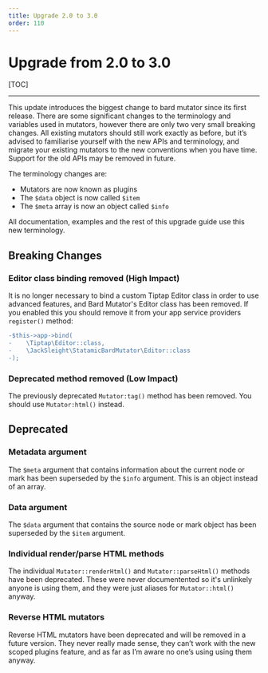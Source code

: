 ```yaml
---
title: Upgrade 2.0 to 3.0
order: 110
---
```


# Upgrade from 2.0 to 3.0

[TOC]

---

This update introduces the biggest change to bard mutator since its first release. There are some significant changes to the terminology and variables used in mutators, however there are only two very small breaking changes. All existing mutators should still work exactly as before, but it’s advised to familiarise yourself with the new APIs and terminology, and migrate your existing mutators to the new conventions when you have time. Support for the old APIs may be removed in future. 

The terminology changes are:

* Mutators are now known as plugins
* The `$data` object is now called `$item`
* The `$meta` array is now an object called `$info`

All documentation, examples and the rest of this upgrade guide use this new terminology.

## Breaking Changes

### Editor class binding removed (High Impact)

It is no longer necessary to bind a custom Tiptap Editor class in order to use advanced features, and Bard Mutator's Editor class has been removed. If you enabled this you should remove it from your app service providers `register()` method:

```diff
-$this->app->bind(
-    \Tiptap\Editor::class,
-    \JackSleight\StatamicBardMutator\Editor::class
-);
```

### Deprecated method removed (Low Impact)

The previously deprecated `Mutator:tag()` method has been removed. You should use `Mutator:html()` instead.

## Deprecated

### Metadata argument

The `$meta` argument that contains information about the current node or mark has been superseded by the `$info` argument. This is an object instead of an array.

### Data argument

The `$data` argument that contains the source node or mark object has been superseded by the `$item` argument.

### Individual render/parse HTML methods

The individual `Mutator::renderHtml()` and `Mutator::parseHtml()` methods have been deprecated. These were never documentented so it's unlinkely anyone is using them, and they were just aliases for `Mutator::html()` anyway.

### Reverse HTML mutators

Reverse HTML mutators have been deprecated and will be removed in a future version. They never really made sense, they can’t work with the new scoped plugins feature, and as far as I’m aware no one’s using using them anyway.